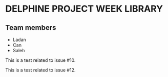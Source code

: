 # DELPHINE PROJECT WEEK LIBRARY

## Team members

- Ladan
- Can
- Saleh

This is a test related to issue #10.

This is a test related to issue #12.
